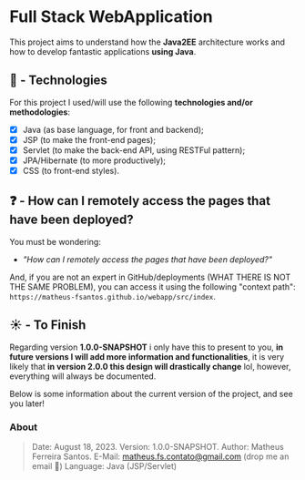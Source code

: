 # Full Stack WebApplication

This project aims to understand how the **Java2EE** architecture works and how to develop fantastic applications **using Java**.


## 🚀 - Technologies
For this project I used/will use the following **technologies and/or methodologies**:

- [x] Java (as base language, for front and backend);
- [x] JSP (to make the front-end pages);
- [x] Servlet (to make the back-end API, using RESTFul pattern);
- [x] JPA/Hibernate (to more productively);
- [x] CSS (to front-end styles).

## ❓ - How can I remotely access the pages that have been deployed?
You must be wondering:

- _"How can I remotely access the pages that have been deployed?"_

And, if you are not an expert in GitHub/deployments (WHAT THERE IS NOT THE SAME PROBLEM), you can access it using the following "context path": `https://matheus-fsantos.github.io/webapp/src/index`.

## ☀️ - To Finish
Regarding version **1.0.0-SNAPSHOT** i only have this to present to you, **in future versions I will add more information and functionalities**, it is very likely that **in version 2.0.0 this design will drastically change** lol, however, everything will always be documented.

Below is some information about the current version of the project, and see you later!

### About

> Date: August 18, 2023.
Version: 1.0.0-SNAPSHOT.
Author: Matheus Ferreira Santos.
E-Mail: matheus.fs.contato@gmail.com (drop me an email 🙂)
Language: Java (JSP/Servlet)
